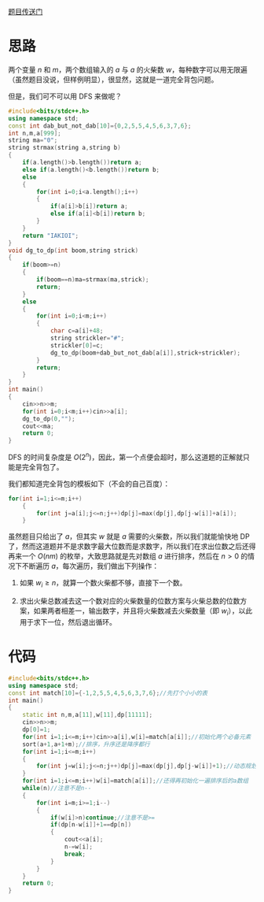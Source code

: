 [题目传送门](https://www.luogu.com.cn/problem/AT4298)

# 思路

两个变量 $n$ 和 $m$，两个数组输入的 $a$ 与 $a$ 的火柴数 $w$，每种数字可以用无限遍（虽然题目没说，但样例明显），很显然，这就是一道完全背包问题。

但是，我们可不可以用 DFS 来做呢？

```cpp
#include<bits/stdc++.h>
using namespace std;
const int dab_but_not_dab[10]={0,2,5,5,4,5,6,3,7,6};
int n,m,a[999];
string ma="0";
string strmax(string a,string b)
{
	if(a.length()>b.length())return a;
	else if(a.length()<b.length())return b;
	else
	{
		for(int i=0;i<a.length();i++)
		{
			if(a[i]>b[i])return a;
			else if(a[i]<b[i])return b;
		}
	}
	return "IAKIOI";
}
void dg_to_dp(int boom,string strick)
{
	if(boom>=n)
	{
		if(boom==n)ma=strmax(ma,strick);
		return;
	}
	else
	{
		for(int i=0;i<m;i++)
		{
			char c=a[i]+48;
			string strickler="#";
			strickler[0]=c;
			dg_to_dp(boom+dab_but_not_dab[a[i]],strick+strickler);
		}
		return;
	}
}
int main()
{
	cin>>n>>m;
	for(int i=0;i<m;i++)cin>>a[i];
	dg_to_dp(0,"");
	cout<<ma;
    return 0;
}
```

DFS 的时间复杂度是 $O(2^n)$，因此，第一个点便会超时，那么这道题的正解就只能是完全背包了。

我们都知道完全背包的模板如下（不会的自己百度）：

```cpp
for(int i=1;i<=m;i++)
	{
		for(int j=a[i];j<=n;j++)dp[j]=max(dp[j],dp[j-w[i]]+a[i]);
	}
```

虽然题目只给出了 $a$，但其实 $w$ 就是 $a$ 需要的火柴数，所以我们就能愉快地 DP 了，然而这道题并不是求数字最大位数而是求数字，所以我们在求出位数之后还得再来一个 $O(nm)$ 的枚举，大致思路就是先对数组 $a$ 进行排序，然后在 $n> 0$ 的情况下不断遍历 $a$，每次遍历，我们做出下列操作：

1. 如果 $w_i\ge n$，就算一个数火柴都不够，直接下一个数。

2. 求出火柴总数减去这一个数对应的火柴数量的位数方案与火柴总数的位数方案，如果两者相差一，输出数字，并且将火柴数减去火柴数量（即 $w_i$），以此用于求下一位，然后退出循环。

# 代码

```cpp
#include<bits/stdc++.h>
using namespace std;
const int match[10]={-1,2,5,5,4,5,6,3,7,6};//先打个小小的表
int main()
{
	static int n,m,a[11],w[11],dp[11111];
	cin>>n>>m;
	dp[0]=1;
	for(int i=1;i<=m;i++)cin>>a[i],w[i]=match[a[i]];//初始化两个必备元素
	sort(a+1,a+1+m);//排序，升序还是降序都行
	for(int i=1;i<=m;i++)
	{
		for(int j=w[i];j<=n;j++)dp[j]=max(dp[j],dp[j-w[i]]+1);//动态规划
	}
	for(int i=1;i<=m;i++)w[i]=match[a[i]];//还得再初始化一遍排序后的a数组
	while(n)//注意不是n--
	{
		for(int i=m;i>=1;i--)
		{
			if(w[i]>n)continue;//注意不是>=
			if(dp[n-w[i]]+1==dp[n])
			{
				cout<<a[i];
				n-=w[i];
				break;
			}
		}
	}
	return 0;
}
```
